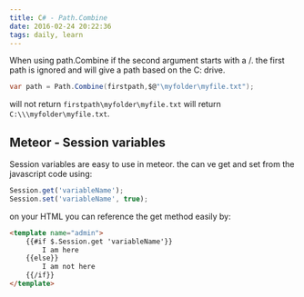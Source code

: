 ```yaml
---
title: C# - Path.Combine
date: 2016-02-24 20:22:36
tags: daily, learn
---
```


When using path.Combine if the second argument starts with a /. the first path is ignored and will give a path based on the C: drive.
```csharp
var path = Path.Combine(firstpath,$@"\myfolder\myfile.txt");
```

will not return ```firstpath\myfolder\myfile.txt``` will return ```C:\\\myfolder\myfile.txt```.

## **Meteor - Session variables**

Session variables are easy to use in meteor. the can ve get and set from the javascript code using:

```javascript
Session.get('variableName');
Session.set('variableName', true);
```

on your HTML you can reference the get method easily by:
```HTML
<template name="admin">
    {{#if $.Session.get 'variableName'}}
        I am here
    {{else}}
        I am not here
    {{/if}}
</template>
```
